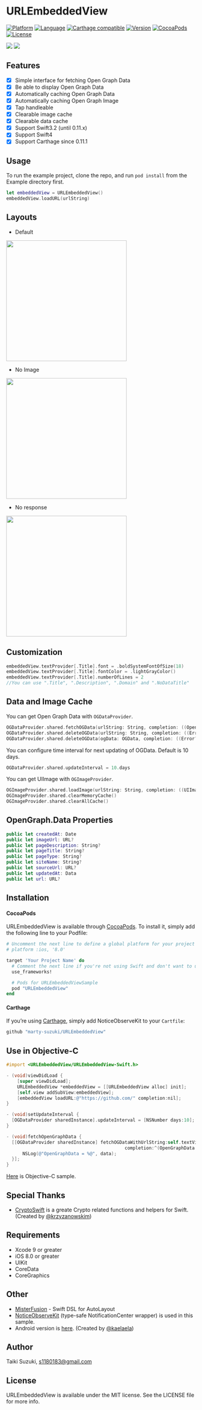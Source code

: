 # URLEmbeddedView

[![Platform](http://img.shields.io/badge/platform-ios-blue.svg?style=flat)](https://developer.apple.com/iphone/index.action)
[![Language](http://img.shields.io/badge/language-swift-brightgreen.svg?style=flat)](https://developer.apple.com/swift)
[![Carthage compatible](https://img.shields.io/badge/Carthage-compatible-4BC51D.svg?style=flat)](https://github.com/Carthage/Carthage)
[![Version](https://img.shields.io/cocoapods/v/URLEmbeddedView.svg?style=flat)](http://cocoapods.org/pods/URLEmbeddedView)
[![CocoaPods](https://img.shields.io/cocoapods/dt/URLEmbeddedView.svg)](https://cocoapods.org/?q=URLEmbeddedView)
[![License](https://img.shields.io/cocoapods/l/URLEmbeddedView.svg?style=flat)](http://cocoapods.org/pods/URLEmbeddedView)

![](./Images/sample2.gif) ![](./Images/sample.gif)


## Features

- [x] Simple interface for fetching Open Graph Data
- [x] Be able to display Open Graph Data
- [x] Automatically caching Open Graph Data
- [x] Automatically caching Open Graph Image
- [x] Tap handleable
- [x] Clearable image cache
- [x] Clearable data cache
- [x] Support Swift3.2 (until 0.11.x)
- [x] Support Swift4
- [x] Support Carthage since 0.11.1

## Usage

To run the example project, clone the repo, and run `pod install` from the Example directory first.

```swift
let embeddedView = URLEmbeddedView()
embeddedView.loadURL(urlString)
```

## Layouts

- Default

<img src="Images/sample01.png" width="320">

- No Image

<img src="Images/sample03.png" width="320">

- No response

<img src="Images/sample02.png" width="320">

## Customization

```swift
embeddedView.textProvider[.Title].font = .boldSystemFontOfSize(18)
embeddedView.textProvider[.Title].fontColor = .lightGrayColor()
embeddedView.textProvider[.Title].numberOfLines = 2
//You can use ".Title", ".Description", ".Domain" and ".NoDataTitle"
```

## Data and Image Cache

You can get Open Graph Data with `OGDataProvider`.

```swift
OGDataProvider.shared.fetchOGData(urlString: String, completion: ((OpenGraph.Data, Error?) -> Void)? = nil) -> String?
OGDataProvider.shared.deleteOGData(urlString: String, completion: ((Error?) -> Void)? = nil)
OGDataProvider.shared.deleteOGData(ogData: OGData, completion: ((Error?) -> Void)? = nil)
```

You can configure time interval for next updating of OGData.
Default is 10 days.

```swift
OGDataProvider.shared.updateInterval = 10.days
```

You can get UIImage with `OGImageProvider`.

```swift
OGImageProvider.shared.loadImage(urlString: String, completion: ((UIImage?, Error?) -> Void)? = nil) -> NSURLSessionDataTask?
OGImageProvider.shared.clearMemoryCache()
OGImageProvider.shared.clearAllCache()
```

## OpenGraph.Data Properties

```swift
public let createdAt: Date
public let imageUrl: URL?
public let pageDescription: String?
public let pageTitle: String?
public let pageType: String?
public let siteName: String?
public let sourceUrl: URL?
public let updatedAt: Data
public let url: URL?
```

## Installation

#### CocoaPods

URLEmbeddedView is available through [CocoaPods](http://cocoapods.org). To install
it, simply add the following line to your Podfile:

```ruby
# Uncomment the next line to define a global platform for your project
# platform :ios, '8.0'

target 'Your Project Name' do
  # Comment the next line if you're not using Swift and don't want to use dynamic frameworks
  use_frameworks!

  # Pods for URLEmbeddedViewSample
  pod "URLEmbeddedView"
end
```

#### Carthage

If you’re using [Carthage](https://github.com/Carthage/Carthage), simply add
NoticeObserveKit to your `Cartfile`:

```ruby
github "marty-suzuki/URLEmbeddedView"
```

## Use in Objective-C

```objective-c
#import <URLEmbeddedView/URLEmbeddedView-Swift.h>

- (void)viewDidLoad {
    [super viewDidLoad];
    URLEmbeddedView *embeddedView = [[URLEmbeddedView alloc] init];
    [self.view addSubView:embeddedView];
    [embeddedView loadURL:@"https://github.com/" completion:nil];
}

- (void)setUpdateInterval {
  [OGDataProvider sharedInstance].updateInterval = [NSNumber days:10];
}

- (void)fetchOpenGraphData {
  [[OGDataProvider sharedInstance] fetchOGDataWithUrlString:self.textView.text
                                            completion:^(OpenGraphData *data, NSError *error) {
      NSLog(@"OpenGraphData = %@", data);
  }];
}
```

[Here](./Example/URLEmbeddedViewSample/OGObjcSampleViewController.m) is Objective-C sample.

## Special Thanks

- [CryptoSwift](https://github.com/krzyzanowskim/CryptoSwift) is a greate Crypto related functions and helpers for Swift. (Created by [@krzyzanowskim](https://github.com/krzyzanowskim))

## Requirements

- Xcode 9 or greater
- iOS 8.0 or greater
- UIKit
- CoreData
- CoreGraphics

## Other

- [MisterFusion](https://github.com/szk-atmosphere/MisterFusion) - Swift DSL for AutoLayout
- [NoticeObserveKit](https://github.com/marty-suzuki/NoticeObserveKit) (type-safe NotificationCenter wrapper) is used in this sample.
- Android version is [here](https://github.com/kaelaela/OpenGraphView). (Created by [@kaelaela](https://github.com/kaelaela))

## Author

Taiki Suzuki, s1180183@gmail.com

## License

URLEmbeddedView is available under the MIT license. See the LICENSE file for more info.
